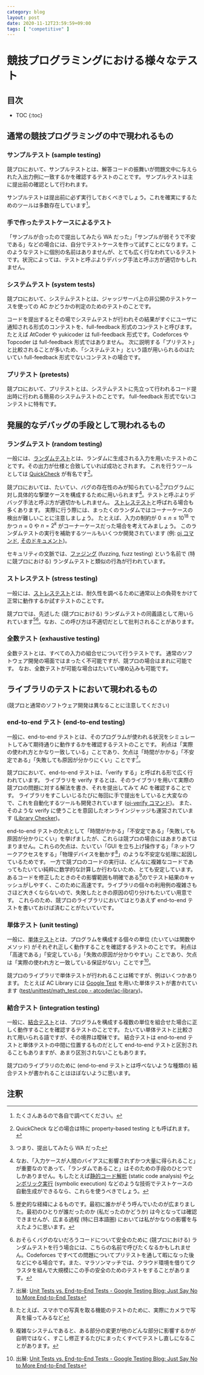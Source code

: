 ```yaml
---
category: blog
layout: post
date: 2020-11-12T23:59:59+09:00
tags: [ "competitive" ]
---
```


# 競技プログラミングにおける様々なテスト

## 目次

* TOC
{:toc}

## 通常の競技プログラミングの中で現われるもの

### サンプルテスト (sample testing)

競プロにおいて、サンプルテストとは、解答コードの振舞いが問題文中に与えられた入出力例に一致するかを確認するテストのことです。
サンプルテストは主に提出前の確認として行われます。

サンプルテストは提出前に必ず実行しておくべきでしょう。これを確実にするためのツールは多数存在しています[^search]。

### 手で作ったテストケースによるテスト

「サンプルが合ったので提出してみたら WA だった」「サンプルが弱そうで不安である」などの場合には、自分でテストケースを作って試すことになります。このようなテストに個別の名前はありませんが、とても広く行なわれているテストです。状況によっては、テストと呼ぶよりデバッグ手法と呼ぶ方が適切かもしれません。

### システムテスト (system tests)

競プロにおいて、システムテストとは、ジャッジサーバ上の非公開のテストケースを使っての AC かどうかの判定のためのテストのことです。

コードを提出するとその場でシステムテストが行われその結果がすぐにユーザに通知される形式のコンテストを、full-feedback 形式のコンテストと呼びます。たとえば AtCoder や yukicoder は full-feedback 形式です。Codeforces や Topcoder は full-feedback 形式ではありません。
次に説明する「プリテスト」と比較されることが多いため、「システムテスト」という語が用いられるのはたいてい full-feedback 形式でないコンテストの場合です。

### プリテスト (pretests)

競プロにおいて、プリテストとは、システムテストに先立って行われるコード提出時に行われる簡易のシステムテストのことです。
full-feedback 形式でないコンテストに特有です。


## 発展的なデバッグの手段として現われるもの

### ランダムテスト (random testing)

一般には、[ランダムテスト](https://en.wikipedia.org/wiki/Random_testing)とは、ランダムに生成される入力を用いたテストのことです。その出力が仕様と合致していれば成功とされます。
これを行うツールとしては [QuickCheck](https://hackage.haskell.org/package/QuickCheck) が有名です[^propertybased]。

競プロにおいては、たいてい、バグの存在性のみが知られている[^wa]プログラムに対し具体的な撃墜ケースを構成するために用いられます[^notrandom]。テストと呼ぶよりデバッグ手法と呼ぶ方が適切かもしれません。
[ストレステスト](https://en.wikipedia.org/wiki/Stress_testing)と呼ばれる場合も多くあります。
実際に行う際には、まったくのランダムではコーナーケースの検出が難しいことに注意しましょう。
たとえば、入力の制約が $0 \le n \le 10^18$ でかつ $n = 0$ や $n = 2^k$ がコーナーケースだった場合を考えてみましょう。
このランダムテストの実行を補助するツールもいくつか開発されています (例: [oj コマンド](https://github.com/online-judge-tools/oj), [そのドキュメント](https://github.com/online-judge-tools/oj/blob/master/docs/getting-started.ja.md#%E3%83%A9%E3%83%B3%E3%83%80%E3%83%A0%E3%83%86%E3%82%B9%E3%83%88))。

セキュリティの文脈では、[ファジング](https://en.wikipedia.org/wiki/Fuzzing) (fuzzing, fuzz testing) という名前で (特に競プロにおける) ランダムテストと類似の行為が行われています。

### ストレステスト (stress testing)

一般には、[ストレステスト](https://en.wikipedia.org/wiki/Stress_testing)とは、耐久性を調べるために通常以上の負荷をかけて正常に動作するか試すテストのことです。

競プロでは、先述した (競プロにおける) ランダムテストの同義語として用いられています[^historical][^marathon]。なお、この呼び方は不適切だとして批判されることがあります。

### 全数テスト (exhaustive testing)

全数テストとは、すべての入力の組合せについて行うテストです。
通常のソフトウェア開発の場面ではまったく不可能ですが、競プロの場合はまれに可能です。
なお、全数テストが可能な場合はたいてい埋め込みも可能です。


## ライブラリのテストにおいて現われるもの

(競プロと通常のソフトウェア開発は異なることに注意してください)

### end-to-end テスト (end-to-end testing)

一般に、end-to-end テストとは、そのプログラムが使われる状況をシミュレートしてみて期待通りに動作するかを確認するテストのことです。
利点は「実際の使われ方とかなり一致している」ことであり、欠点は「時間がかかる」「不安定である」「失敗しても原因が分かりにくい」ことです[^versus]。

競プロにおいて、end-to-end テストは、「verify する」と呼ばれる形で広く行われています。
ライブラリを verify するとは、そのライブラリを用いて実際の競プロの問題に対する解法を書き、それを提出してみて AC を確認することです。
ライブラリをすこしいじるたびに毎回に手で提出をしていると大変なので、これを自動化するツールも開発されています ([oj-verify コマンド](https://github.com/online-judge-tools/verification-helper/blob/master/README.ja.md))。
また、そのような verify に使うことを意図したオンラインジャッジも運営されています ([Library Checker](https://judge.yosupo.jp/))。

end-to-end テストの欠点として「時間がかかる」「不安定である」「失敗しても原因が分かりにくい」を挙げましたが、これらは競プロの場合にはあまりあてはまりません。これらの欠点は、たいてい「GUI を立ち上げ操作する」「ネットワークアクセスをする」「物理デバイスを動かす[^camera]」のような不安定な処理に起因しているためです。
一方で競プロのコードの実行は、どんなに複雑なコードであってもたいてい純粋に数学的な計算しか行わないため、とても安定しています。あるコードを修正したときのその影響範囲も明確である[^butterfly]のでテスト結果のキャッシュがしやすく、このために高速です。ライブラリの個々の利用例の複雑さもさほど大きくならないので、失敗したときの原因の切り分けもたいてい用意です。
これらのため、競プロのライブラリにおいてはとりあえず end-to-end テストを書いておけば済むことがたいていです。

### 単体テスト (unit testing)

一般に、[単体テスト](https://en.wikipedia.org/wiki/Unit_testing)とは、プログラムを構成する個々の単位 (たいていは関数やメソッド) がそれぞれ正しく動作することを確認するテストのことです。
利点は「高速である」「安定している」「失敗の原因が分かりやすい」ことであり、欠点は「実際の使われ方と一致している保証がない」ことです[^versus]。

競プロのライブラリで単体テストが行われることは稀ですが、例はいくつかあります。
たとえば AC Library には [Google Test](https://github.com/google/googletest) を用いた単体テストが書かれています ([test/unittest/math_test.cpp - atcoder/ac-library](https://github.com/atcoder/ac-library/blob/114e690ade7fe839db3ea0e5f169207672ef0886/test/unittest/math_test.cpp))。

### 結合テスト (integration testing)

一般に、[結合テスト](https://en.wikipedia.org/wiki/Integration_testing)とは、プログラムを構成する複数の単位を組合せた場合に正しく動作することを確認するテストのことです。
たいてい単体テストと比較されて用いられる語ですが、その境界は曖昧です。
結合テストは end-to-end テストと単体テストの中間に位置するものだとして end-to-end テストと区別されることもありますが、あまり区別されないこともあります。

競プロのライブラリのために (end-to-end テストとは呼べないような種類の) 結合テストが書かれることはほぼないように思います。

## 注釈

[^search]: たくさんあるので各自で調べてください。
[^versus]: 出展: [Unit Tests vs. End-to-End Tests - Google Testing Blog: Just Say No to More End-to-End Tests](https://testing.googleblog.com/2015/04/just-say-no-to-more-end-to-end-tests.html#:~:text=Unit%20Tests%20vs.%20End-to-End%20Tests)
[^camera]: たとえば、スマホでの写真を取る機能のテストのために、実際にカメラで写真を撮ってみるなど
[^wa]: つまり、提出してみたら WA だった
[^butterfly]: 複雑なシステムであると、ある部分の変更が他のどんな部分に影響するかが自明ではなく、すこし修正するたびにまったくすべてテストし直しになることがあります。
[^propertybased]: QuickCheck などの場合は特に property-based testing とも呼ばれます。
[^historical]: 歴史的な経緯によるものです。最初に誰かがそう呼んでいたのが広まりました。最初のひとりが誰だったのか (私だったのかどうか) は今となっては確認できませんが、広まる過程 (特に日本語圏) においては私がかなりの影響を与えたように思います。
[^notrandom]: なお、「入力ケースが人間のバイアスに影響されずかつ大量に得られること」が重要なのであって、「ランダムであること」はそのための手段のひとつでしかありません。もしたとえば[静的コード解析](https://en.wikipedia.org/wiki/Static_program_analysis) (static code analysis) や[シンボリック実行](https://en.wikipedia.org/wiki/Symbolic_execution) (symbolic execution) などのような技術でテストケースの自動生成ができるなら、これらを使うべきでしょう。
[^marathon]: おそらくバグのないだろうコードについて安全のために (競プロにおける) ランダムテストを行う場合には、こちらの名前で呼びたくなるかもしれません。Codeforces ですべての問題についてプリテストを通して暇になった後などにやる場合です。また、マラソンマッチでは、クラウド環境を借りてクラスタを組んで大規模にこの手の安全のためのテストをすることがあります。
